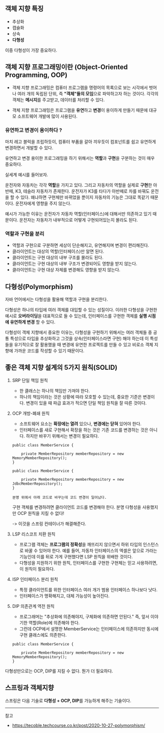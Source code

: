 ## 객체 지향 특징

* 추상화
* 캡슐화
* 상속
* **다형성**

이중 다형성이 가장 중요하다.

## 객체 지향 프로그래밍이란 (Object-Oriented Programming, OOP)

* 객체 지향 프로그래밍은 컴퓨터 프로그램을 명령어의 목록으로 보는 시각에서 벗어나 여러 개의 독립된 단위, 즉 **"객체"들의 모임**으로 파악하고자 하는 것이다. 각각의 객체는 **메시지**를 주고받고, 데이터를 처리할 수 있다.

* 객체 지향 프로그래밍은 프로그램을 **유연**하고 **변경**이 용이하게 만들기 때문에 대규모 소프트웨어 개발에 많이 사용된다.

### 유연하고 변경이 용이하다 ?

마치 레고 블럭을 조립하듯이, 컴퓨터 부품을 갈아 끼우듯이 컴포넌트를 쉽고 유연하게 변경하면서 개발할 수 있다.

유연하고 변경 용이한 프로그래밍을 하기 위해서는 **역할**과 **구현**을 구분하는 것이 매우 중요하다.

실세계 예시를 들어보자.

운전자와 자동차는 각각 **역할**을 가지고 있다. 그리고 자동차의 역할을 실제로 **구현**한 아반떼, K3, 테슬라 자동차가 존재한다. 운전자가 K3를 타다가 아반떼로 차를 바꿔도 운전을 할 수 있다. 왜냐하면 구현체만 바뀌었을 뿐이지 자동차의 기능은 그대로 똑같기 때문이다. 운전자에게 영향을 주지 않는다.

예시가 가능한 이유는 운전자가 자동차 역할(인터페이스)에 대해서만 의존하고 있기 때문이다. 운전자는 자동차가 내부적으로 어떻게 구현되어있는지 몰라도 된다.

### 역할과 구현을 분리

* 역할과 구현으로 구분하면 세상이 단순해지고, 유연해지며 변경이 편리해진다.
* 클라이언트는 대상의 역할(인터페이스)만 알면 된다.
* 클라이언트는 구현 대상의 내부 구조를 몰라도 된다.
* 클라이언트는 구현 대상의 내부 구조가 변경되어도 영향을 받지 않는다.
* 클라이언트는 구현 대상 자체를 변경해도 영향을 받지 않는다.

## 다형성(Polymorphism)

자바 언어에서는 다형성을 활용해 역할과 구현을 분리한다.

다형성은 하나의 타입에 여러 객체를 대입할 수 있는 성질이다. 이러한 다형성을 구현한 예시로 **오버라이딩**을 대표적으로 들 수 있는데, 인터페이스를 구현한 객체를 **실행 시점에 유연하게 변경** 할 수 있다.

다형성이 객체 지향에서 중요한 이유는, 다형성을 구현하기 위해서는 여러 객체들 중 공통 특성으로 타입을 추상화하고 그것을 상속(인터페이스라면 구현) 해야 하는데 이 특성들을 유기적으로 잘 활용했을 때 변경에 유연한 프로젝트를 만들 수 있고 비로소 객체 지향에 가까운 코드를 작성할 수 있기 때문이다.

## 좋은 객체 지향 설계의 5가지 원칙(SOLID)

1. SRP 단일 책임 원칙

    * 한 클래스는 하나의 책임만 가져야 한다.
    * 하나의 책임이라는 것은 상황에 따라 모호할 수 있는데, 중요한 기준은 변경이다. 변경이 있을 때 파급 효과가 적으면 단일 책임 원칙을 잘 따른 것이다.

2. OCP 개방-폐쇄 원칙

    * 소프트웨어 요소는 **확장에는 열려** 있으나, **변경에는 닫혀** 있어야 한다.
    * 인터페이스를 새로 구현해서 확장을 하는 것은 기존 코드를 변경하는 것은 아니다. 하지만 바꾸기 위해서는 변경이 필요하다.

    ```
    public class MemberService {

        private MemberRepository memberRepository = new MemoryMemberRepository();
    }

    public class MemberService {

        private MemberRepository memberRepository = new JdbcMemberRepository();
    }

    분명 위에서 아래 코드로 바꾸는데 코드 변경이 일어났다.
    ```

    구현 객체를 변경하려면 클라이언트 코드를 변경해야 한다. 분명 다형성을 사용했지만 OCP 원칙을 지킬 수 없다!

    -> 이것을 스프링 컨테이너가 해결해준다.

3. LSP 리스코프 치환 원칙

    * 프로그램 객체는 **프로그램의 정확성**을 깨뜨리지 않으면서 하위 타입의 인스턴스로 바꿀 수 있어야 한다. 예를 들어, 자동차 인터페이스의 엑셀은 앞으로 가라는 기능인데 이를 뒤로 가게 구현했다면 LSP 원칙을 위배한 것이다.
    * 다형성을 지원하기 위한 원칙, 인터페이스를 구현한 구현체는 믿고 사용하려면, 이 원칙이 필요하다.

4. ISP 인터페이스 분리 원칙

    * 특정 클라이언트를 위한 인터페이스 여러 개가 범용 인터페이스 하나보다 낫다.
    * 인터페이스가 명확해지고, 대체 가능성이 높아진다.

5. DIP 의존관계 역전 원칙

    * 프로그래머는 "추상화에 의존해야지, 구체화에 의존하면 안된다." 즉, 앞서 이야기한 역할(Role)에 의존해야 한다.
    * 그런데 OCP에서 설명한 MemberService는 인터페이스에 의존하지만 동시에 구현 클래스에도 의존한다.

    ```
    public class MemberService {

        private MemberRepository memberRepository = new MemoryMemberRepository();
    }
    ```

다형성만으로는 OCP, DIP를 지킬 수 없다. 뭔가 더 필요하다.

## 스프링과 객체지향

스프링은 다음 기술로 **다형성 + OCP, DIP**를 가능하게 해주는 기술이다.

---
참고
* https://tecoble.techcourse.co.kr/post/2020-10-27-polymorphism/




